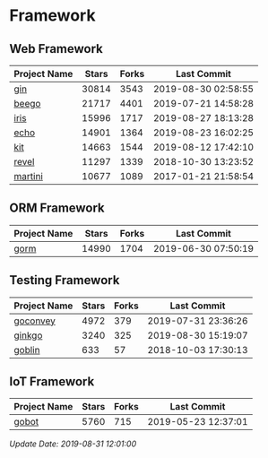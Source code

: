 # Framework

## Web Framework

| Project Name | Stars | Forks | Last Commit |
| ------------ | ----- | ----- | ----------- |
| [gin](https://github.com/gin-gonic/gin) | 30814 | 3543 | 2019-08-30 02:58:55 |
| [beego](https://github.com/astaxie/beego) | 21717 | 4401 | 2019-07-21 14:58:28 |
| [iris](https://github.com/kataras/iris) | 15996 | 1717 | 2019-08-27 18:13:28 |
| [echo](https://github.com/labstack/echo) | 14901 | 1364 | 2019-08-23 16:02:25 |
| [kit](https://github.com/go-kit/kit) | 14663 | 1544 | 2019-08-12 17:42:10 |
| [revel](https://github.com/revel/revel) | 11297 | 1339 | 2018-10-30 13:23:52 |
| [martini](https://github.com/go-martini/martini) | 10677 | 1089 | 2017-01-21 21:58:54 |

## ORM Framework

| Project Name | Stars | Forks | Last Commit |
| ------------ | ----- | ----- | ----------- |
| [gorm](https://github.com/jinzhu/gorm) | 14990 | 1704 | 2019-06-30 07:50:19 |

## Testing Framework

| Project Name | Stars | Forks | Last Commit |
| ------------ | ----- | ----- | ----------- |
| [goconvey](https://github.com/smartystreets/goconvey) | 4972 | 379 | 2019-07-31 23:36:26 |
| [ginkgo](https://github.com/onsi/ginkgo) | 3240 | 325 | 2019-08-30 15:19:07 |
| [goblin](https://github.com/franela/goblin) | 633 | 57 | 2018-10-03 17:30:13 |

## IoT Framework

| Project Name | Stars | Forks | Last Commit |
| ------------ | ----- | ----- | ----------- |
| [gobot](https://github.com/hybridgroup/gobot) | 5760 | 715 | 2019-05-23 12:37:01 |

*Update Date: 2019-08-31 12:01:00*